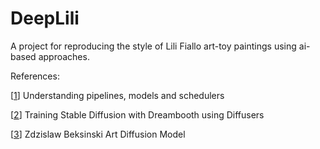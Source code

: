# DeepLili

A project for reproducing the style of Lili Fiallo art-toy paintings using ai-based approaches.

References:

[[1](https://huggingface.co/docs/diffusers/using-diffusers/write_own_pipeline)] Understanding pipelines, models and schedulers

[[2](https://huggingface.co/blog/dreambooth)]  Training Stable Diffusion with Dreambooth using Diffusers

[[3](https://huggingface.co/s3nh/beksinski-style-stable-diffusion)]  Zdzislaw Beksinski Art Diffusion Model
